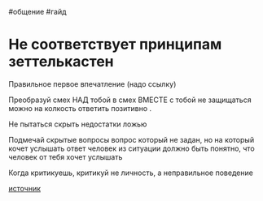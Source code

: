 #общение #гайд 
# Не соответствует принципам зеттелькастен

Правильное первое впечатление (надо ссылку)

Преобразуй смех НАД тобой в смех ВМЕСТЕ с тобой
	не защищаться
	можно на колкость ответить позитивно
	.
	
Не пытаться скрыть недостатки ложью

Подмечай скрытые вопросы
	вопрос который не задан, но на который кочет услышать ответ человек
	из ситуации должно быть понятно, что человек от тебя хочет услышать
	
Когда критикуешь, критикуй не личность, а неправильное поведение



[источник](https://www.youtube.com/watch?v=Ou9TuRJidW4&ab_channel=%D0%98%D1%81%D0%BA%D1%83%D1%81%D1%81%D1%82%D0%B2%D0%BE%D1%85%D0%B0%D1%80%D0%B8%D0%B7%D0%BC%D1%8B)